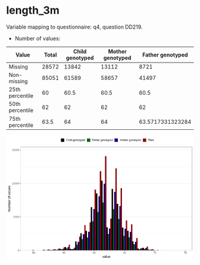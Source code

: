 # length_3m
Variable mapping to questionnaire: q4, question DD219.
- Number of values:

| Value | Total | Child genotyped | Mother genotyped | Father genotyped |
| ----- | ----- | --------------- | ---------------- | ---------------- |
| Missing | 28572 | 13842 | 13112 | 8721 |
| Non-missing | 85051 | 61589 | 58657 | 41497 |
| 25th percentile | 60 | 60.5 | 60.5 | 60.5 |
| 50th percentile | 62 | 62 | 62 | 62 |
| 75th percentile | 63.5 | 64 | 64 | 63.5717331323284 |



![](length_3m_n.png)



